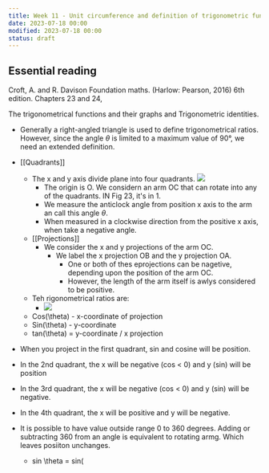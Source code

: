 ```yaml
---
title: Week 11 - Unit circumference and definition of trigonometric functions
date: 2023-07-18 00:00
modified: 2023-07-18 00:00
status: draft
---
```


## Essential reading

Croft, A. and R. Davison Foundation maths. (Harlow: Pearson, 2016) 6th edition. Chapters 23 and 24,

The trigonometrical functions and their graphs and Trigonometric identities.

* Generally a right-angled triangle is used to define trigonometrical ratios. However, since the angle $\theta$ is limited to a maximum value of 90°, we need an extended definition.
* [[Quadrants]]
    * The x and y axis divide plane into four quadrants.
    ![](../../../../journal/_media/week-11-unit-circumference-figure-23-1.png)
        * The origin is O. We considern an arm OC that can rotate into any of the quadrants. IN Fig 23, it's in 1.
        * We measure the anticlock angle from position x axis to the arm an call this angle $\theta$.
        * When measured in a clockwise direction from the positive x axis, when take a negative angle.
    * [[Projections]]
        * We consider the x and y projections of the arm OC.
            * We label the x projection OB and the y projection OA.
                * One or both of thes eprojections can be nagetive, depending upon the position of the arm OC.
                * However, the length of the arm itself is awlys considered to be positive.
    * Teh rigonometrical ratios are:
        * ![](../../../../journal/_media/week-11-unit-circumference-trig-ratios.png)
    * Cos(\theta) - x-coordinate of projection
    * Sin(\theta) - y-coordinate
    * tan(\theta) = y-coordinate / x projection
    
* When you project in the first quadrant, sin and cosine will be position.
* In the 2nd quadrant, the x will be negative (cos < 0) and y (sin) will be position
* In the 3rd quadrant, the x will be negative (cos < 0) and y (sin) will be negative.
* In the 4th quadrant, the x will be positive and y will be negative.

* It is possible to have value outside range 0 to 360 degrees. Adding or subtracting 360 from an angle is equivalent to rotating armg. Which leaves posiiton unchanges.
    * sin \theta = sin(



